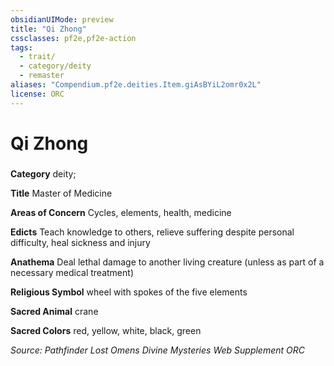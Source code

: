 ```yaml
---
obsidianUIMode: preview
title: "Qi Zhong"
cssclasses: pf2e,pf2e-action
tags:
  - trait/
  - category/deity
  - remaster
aliases: "Compendium.pf2e.deities.Item.giAsBYiL2omr0x2L"
license: ORC
---
```

# Qi Zhong

### 

**Category** deity; 




**Title** Master of Medicine

**Areas of Concern** Cycles, elements, health, medicine

**Edicts** Teach knowledge to others, relieve suffering despite personal difficulty, heal sickness and injury

**Anathema** Deal lethal damage to another living creature (unless as part of a necessary medical treatment)

**Religious Symbol** wheel with spokes of the five elements

**Sacred Animal** crane

**Sacred Colors** red, yellow, white, black, green

*Source: Pathfinder Lost Omens Divine Mysteries Web Supplement*
*ORC*